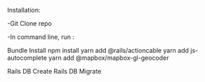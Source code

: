 


Installation:

-Git Clone repo

-In command line, run :

Bundle Install
npm install
yarn add @rails/actioncable
yarn add js-autocomplete
yarn add @mapbox/mapbox-gl-geocoder

Rails DB Create
Rails DB Migrate
